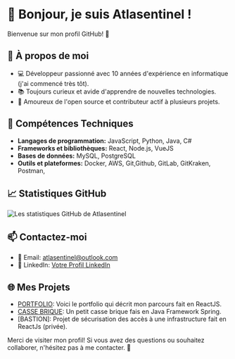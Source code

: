 # 👋 Bonjour, je suis Atlasentinel !

Bienvenue sur mon profil GitHub! 🎉

## 🌟 À propos de moi

- 💻 Développeur passionné avec 10 années d'expérience en informatique (j'ai commencé très tôt).
- 📚 Toujours curieux et avide d'apprendre de nouvelles technologies.
- 🚀 Amoureux de l'open source et contributeur actif à plusieurs projets.

## 🔧 Compétences Techniques

- **Langages de programmation:** JavaScript, Python, Java, C#
- **Frameworks et bibliothèques:** React, Node.js, VueJS
- **Bases de données:** MySQL, PostgreSQL
- **Outils et plateformes:** Docker, AWS, Git,Github, GitLab, GitKraken, Postman,

## 📈 Statistiques GitHub

![Les statistiques GitHub de Atlasentinel](https://github-readme-stats.vercel.app/api?username=Atlasentinel&show_icons=true&theme=radical)

## 📫 Contactez-moi

- 📧 Email: [atlasentinel@outlook.com](mailto:atlasentinel@outlook.com)
- 💼 LinkedIn: [Votre Profil LinkedIn](https://www.linkedin.com/in/noe-zaidi-770255211)

## 🌐 Mes Projets

- [PORTFOLIO](https://github.com/Atlasentinel/portfolio): Voici le portfolio qui décrit mon parcours fait en ReactJS.
- [CASSE BRIQUE](https://github.com/Atlasentinel/casse_brique_java): Un petit casse brique fais en Java Framework Spring.
- [BASTION]: Projet de sécurisation des accès à une infrastructure fait en ReactJs (privée).


Merci de visiter mon profil! Si vous avez des questions ou souhaitez collaborer, n'hésitez pas à me contacter. 🙌
